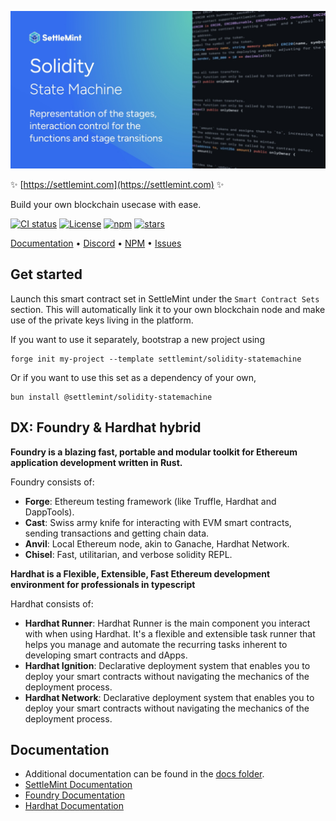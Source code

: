 ![logo](https://github.com/settlemint/solidity-statemachine/blob/main/OG_Solidity.jpg)

✨ [https://settlemint.com](https://settlemint.com) ✨

Build your own blockchain usecase with ease.

[![CI status](https://github.com/settlemint/solidity-statemachine/actions/workflows/solidity.yml/badge.svg?event=push&branch=main)](https://github.com/settlemint/solidity-statemachine/actions?query=branch%3Amain) [![License](https://img.shields.io/npm/l/@settlemint/solidity-statemachine)](https://fsl.software) [![npm](https://img.shields.io/npm/dw/@settlemint/solidity-statemachine)](https://www.npmjs.com/package/@settlemint/solidity-statemachine) [![stars](https://img.shields.io/github/stars/settlemint/solidity-statemachine)](https://github.com/settlemint/solidity-statemachine)

[Documentation](https://console.settlemint.com/documentation/) • [Discord](https://discord.com/invite/Mt5yqFrey9) • [NPM](https://www.npmjs.com/package/@settlemint/solidity-statemachine) • [Issues](https://github.com/settlemint/solidity-statemachine/issues)

## Get started

Launch this smart contract set in SettleMint under the `Smart Contract Sets` section. This will automatically link it to your own blockchain node and make use of the private keys living in the platform.

If you want to use it separately, bootstrap a new project using

```shell
forge init my-project --template settlemint/solidity-statemachine
```

Or if you want to use this set as a dependency of your own,

```shell
bun install @settlemint/solidity-statemachine
```

## DX: Foundry & Hardhat hybrid

**Foundry is a blazing fast, portable and modular toolkit for Ethereum application development written in Rust.**

Foundry consists of:

- **Forge**: Ethereum testing framework (like Truffle, Hardhat and DappTools).
- **Cast**: Swiss army knife for interacting with EVM smart contracts, sending transactions and getting chain data.
- **Anvil**: Local Ethereum node, akin to Ganache, Hardhat Network.
- **Chisel**: Fast, utilitarian, and verbose solidity REPL.

**Hardhat is a Flexible, Extensible, Fast Ethereum development environment for professionals in typescript**

Hardhat consists of:

- **Hardhat Runner**: Hardhat Runner is the main component you interact with when using Hardhat. It's a flexible and extensible task runner that helps you manage and automate the recurring tasks inherent to developing smart contracts and dApps.
- **Hardhat Ignition**: Declarative deployment system that enables you to deploy your smart contracts without navigating the mechanics of the deployment process.
- **Hardhat Network**: Declarative deployment system that enables you to deploy your smart contracts without navigating the mechanics of the deployment process.

## Documentation

- Additional documentation can be found in the [docs folder](./docs).
- [SettleMint Documentation](https://console.settlemint.com/documentation/docs/using-platform/integrated-development-environment/)
- [Foundry Documentation](https://book.getfoundry.sh/)
- [Hardhat Documentation](https://hardhat.org/hardhat-runner/docs/getting-started)


